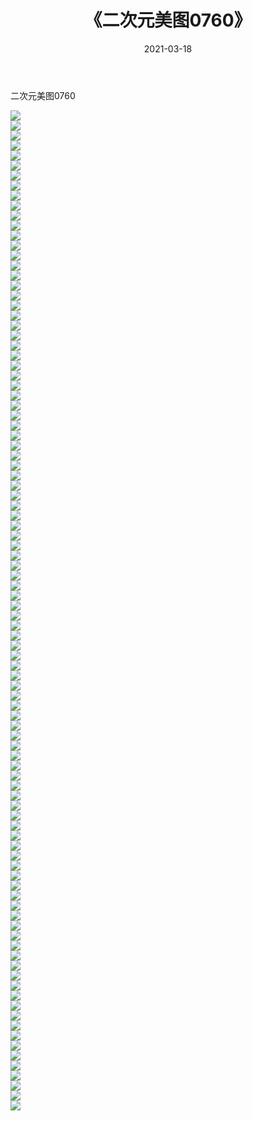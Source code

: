 ﻿---
layout: post
title:  《二次元美图0760》
date:   2021-03-18
img: http://imgx.orgx.ga/二次元/2021/二次元美图0760/000.jpg
categories: [美女, 清纯, 唯美]
---

二次元美图0760

 ![](http://imgx.orgx.ga/二次元/2021/二次元美图0760/001.png) <br>![](http://imgx.orgx.ga/二次元/2021/二次元美图0760/002.png) <br>![](http://imgx.orgx.ga/二次元/2021/二次元美图0760/003.png) <br>![](http://imgx.orgx.ga/二次元/2021/二次元美图0760/004.png) <br>![](http://imgx.orgx.ga/二次元/2021/二次元美图0760/005.png) <br>![](http://imgx.orgx.ga/二次元/2021/二次元美图0760/006.png) <br>![](http://imgx.orgx.ga/二次元/2021/二次元美图0760/007.png) <br>![](http://imgx.orgx.ga/二次元/2021/二次元美图0760/008.png) <br>![](http://imgx.orgx.ga/二次元/2021/二次元美图0760/009.png) <br>![](http://imgx.orgx.ga/二次元/2021/二次元美图0760/010.png) <br>![](http://imgx.orgx.ga/二次元/2021/二次元美图0760/011.png) <br>![](http://imgx.orgx.ga/二次元/2021/二次元美图0760/012.png) <br>![](http://imgx.orgx.ga/二次元/2021/二次元美图0760/013.png) <br>![](http://imgx.orgx.ga/二次元/2021/二次元美图0760/014.png) <br>![](http://imgx.orgx.ga/二次元/2021/二次元美图0760/015.png) <br>![](http://imgx.orgx.ga/二次元/2021/二次元美图0760/016.png) <br>![](http://imgx.orgx.ga/二次元/2021/二次元美图0760/017.png) <br>![](http://imgx.orgx.ga/二次元/2021/二次元美图0760/018.png) <br>![](http://imgx.orgx.ga/二次元/2021/二次元美图0760/019.png) <br>![](http://imgx.orgx.ga/二次元/2021/二次元美图0760/020.png) <br>![](http://imgx.orgx.ga/二次元/2021/二次元美图0760/021.png) <br>![](http://imgx.orgx.ga/二次元/2021/二次元美图0760/022.png) <br>![](http://imgx.orgx.ga/二次元/2021/二次元美图0760/023.png) <br>![](http://imgx.orgx.ga/二次元/2021/二次元美图0760/024.png) <br>![](http://imgx.orgx.ga/二次元/2021/二次元美图0760/025.png) <br>![](http://imgx.orgx.ga/二次元/2021/二次元美图0760/026.png) <br>![](http://imgx.orgx.ga/二次元/2021/二次元美图0760/027.png) <br>![](http://imgx.orgx.ga/二次元/2021/二次元美图0760/028.png) <br>![](http://imgx.orgx.ga/二次元/2021/二次元美图0760/029.png) <br>![](http://imgx.orgx.ga/二次元/2021/二次元美图0760/030.png) <br>![](http://imgx.orgx.ga/二次元/2021/二次元美图0760/031.png) <br>![](http://imgx.orgx.ga/二次元/2021/二次元美图0760/032.png) <br>![](http://imgx.orgx.ga/二次元/2021/二次元美图0760/033.png) <br>![](http://imgx.orgx.ga/二次元/2021/二次元美图0760/034.png) <br>![](http://imgx.orgx.ga/二次元/2021/二次元美图0760/035.png) <br>![](http://imgx.orgx.ga/二次元/2021/二次元美图0760/036.png) <br>![](http://imgx.orgx.ga/二次元/2021/二次元美图0760/037.png) <br>![](http://imgx.orgx.ga/二次元/2021/二次元美图0760/038.png) <br>![](http://imgx.orgx.ga/二次元/2021/二次元美图0760/039.png) <br>![](http://imgx.orgx.ga/二次元/2021/二次元美图0760/040.png) <br>![](http://imgx.orgx.ga/二次元/2021/二次元美图0760/041.png) <br>![](http://imgx.orgx.ga/二次元/2021/二次元美图0760/042.png) <br>![](http://imgx.orgx.ga/二次元/2021/二次元美图0760/043.png) <br>![](http://imgx.orgx.ga/二次元/2021/二次元美图0760/044.png) <br>![](http://imgx.orgx.ga/二次元/2021/二次元美图0760/045.png) <br>![](http://imgx.orgx.ga/二次元/2021/二次元美图0760/046.png) <br>![](http://imgx.orgx.ga/二次元/2021/二次元美图0760/047.png) <br>![](http://imgx.orgx.ga/二次元/2021/二次元美图0760/048.png) <br>![](http://imgx.orgx.ga/二次元/2021/二次元美图0760/049.png) <br>![](http://imgx.orgx.ga/二次元/2021/二次元美图0760/050.png) <br>![](http://imgx.orgx.ga/二次元/2021/二次元美图0760/051.png) <br>![](http://imgx.orgx.ga/二次元/2021/二次元美图0760/052.png) <br>![](http://imgx.orgx.ga/二次元/2021/二次元美图0760/053.png) <br>![](http://imgx.orgx.ga/二次元/2021/二次元美图0760/054.png) <br>![](http://imgx.orgx.ga/二次元/2021/二次元美图0760/055.png) <br>![](http://imgx.orgx.ga/二次元/2021/二次元美图0760/056.png) <br>![](http://imgx.orgx.ga/二次元/2021/二次元美图0760/057.png) <br>![](http://imgx.orgx.ga/二次元/2021/二次元美图0760/058.png) <br>![](http://imgx.orgx.ga/二次元/2021/二次元美图0760/059.png) <br>![](http://imgx.orgx.ga/二次元/2021/二次元美图0760/060.png) <br>![](http://imgx.orgx.ga/二次元/2021/二次元美图0760/061.png) <br>![](http://imgx.orgx.ga/二次元/2021/二次元美图0760/062.png) <br>![](http://imgx.orgx.ga/二次元/2021/二次元美图0760/063.png) <br>![](http://imgx.orgx.ga/二次元/2021/二次元美图0760/064.png) <br>![](http://imgx.orgx.ga/二次元/2021/二次元美图0760/065.png) <br>![](http://imgx.orgx.ga/二次元/2021/二次元美图0760/066.png) <br>![](http://imgx.orgx.ga/二次元/2021/二次元美图0760/067.png) <br>![](http://imgx.orgx.ga/二次元/2021/二次元美图0760/068.png) <br>![](http://imgx.orgx.ga/二次元/2021/二次元美图0760/069.png) <br>![](http://imgx.orgx.ga/二次元/2021/二次元美图0760/070.png) <br>![](http://imgx.orgx.ga/二次元/2021/二次元美图0760/071.png) <br>![](http://imgx.orgx.ga/二次元/2021/二次元美图0760/072.png) <br>![](http://imgx.orgx.ga/二次元/2021/二次元美图0760/073.png) <br>![](http://imgx.orgx.ga/二次元/2021/二次元美图0760/074.png) <br>![](http://imgx.orgx.ga/二次元/2021/二次元美图0760/075.png) <br>![](http://imgx.orgx.ga/二次元/2021/二次元美图0760/076.png) <br>![](http://imgx.orgx.ga/二次元/2021/二次元美图0760/077.png) <br>![](http://imgx.orgx.ga/二次元/2021/二次元美图0760/078.png) <br>![](http://imgx.orgx.ga/二次元/2021/二次元美图0760/079.png) <br>![](http://imgx.orgx.ga/二次元/2021/二次元美图0760/080.png) <br>![](http://imgx.orgx.ga/二次元/2021/二次元美图0760/081.png) <br>![](http://imgx.orgx.ga/二次元/2021/二次元美图0760/082.png) <br>![](http://imgx.orgx.ga/二次元/2021/二次元美图0760/083.png) <br>![](http://imgx.orgx.ga/二次元/2021/二次元美图0760/084.png) <br>![](http://imgx.orgx.ga/二次元/2021/二次元美图0760/085.png) <br>![](http://imgx.orgx.ga/二次元/2021/二次元美图0760/086.png) <br>![](http://imgx.orgx.ga/二次元/2021/二次元美图0760/087.png) <br>![](http://imgx.orgx.ga/二次元/2021/二次元美图0760/088.png) <br>![](http://imgx.orgx.ga/二次元/2021/二次元美图0760/089.png) <br>![](http://imgx.orgx.ga/二次元/2021/二次元美图0760/090.png) <br>![](http://imgx.orgx.ga/二次元/2021/二次元美图0760/091.png) <br>![](http://imgx.orgx.ga/二次元/2021/二次元美图0760/092.png) <br>![](http://imgx.orgx.ga/二次元/2021/二次元美图0760/093.png) <br>![](http://imgx.orgx.ga/二次元/2021/二次元美图0760/094.png) <br>![](http://imgx.orgx.ga/二次元/2021/二次元美图0760/095.png) <br>![](http://imgx.orgx.ga/二次元/2021/二次元美图0760/096.png) <br>![](http://imgx.orgx.ga/二次元/2021/二次元美图0760/097.png) <br>![](http://imgx.orgx.ga/二次元/2021/二次元美图0760/098.png) <br>![](http://imgx.orgx.ga/二次元/2021/二次元美图0760/099.png) <br>![](http://imgx.orgx.ga/二次元/2021/二次元美图0760/100.png) <br>